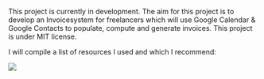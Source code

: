 This project is currently in development.
The aim for this project is to develop an Invoicesystem for freelancers which will use Google Calendar & Google Contacts to populate, compute and generate invoices.
This project is under MIT license.

I will compile a list of resources I used and which I recommend:

<a href="https://www.browserstack.com/"><img src="https://www.browserstack.com/images/layout/browserstack-logo-600x315.png"></a>

